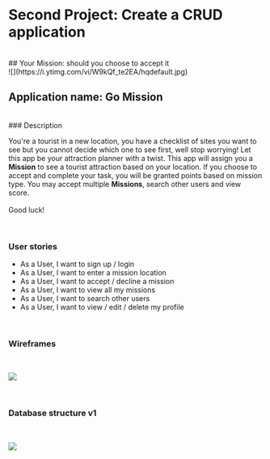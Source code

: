 # Second Project: Create a CRUD application
<br>
## Your Mission: should you choose to accept it
<br>
![](https://i.ytimg.com/vi/W9kQf_te2EA/hqdefault.jpg)

<br>

## Application name: Go Mission
<br>
### Description



You're a tourist in a new location, you have a checklist of sites you want to see but you cannot decide which one to see first, well stop worrying! Let this app be your attraction planner with a twist. This app will assign you a **Mission** to see a tourist attraction based on your location. If you choose to accept and complete your task, you will be granted points based on mission type. You may accept multiple **Missions**, search other users and view score.
<br>
<br>
Good luck!

<br>

### User stories

 - As a User, I want to sign up / login
 - As a User, I want to enter a mission location
 - As a User, I want to accept / decline a mission
 - As a User, I want to view all my missions
 - As a User, I want to search other users
 - As a User, I want to view / edit / delete my profile


<br>

### Wireframes

<br>

![](./img/wireframe.png)

<br>

### Database structure v1
<br>

![](./img/erd.png)






